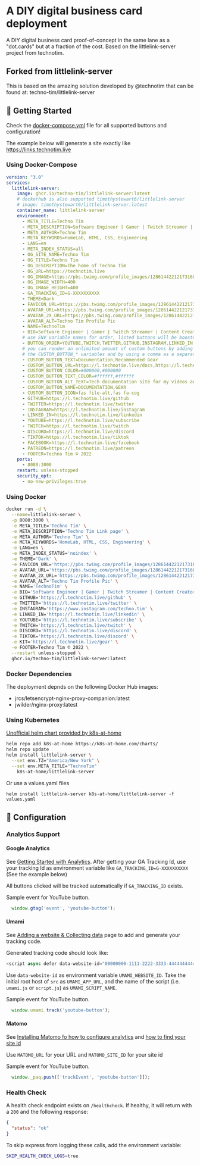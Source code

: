 # A DIY digital business card deployment

A DIY digital business card proof-of-concept in the same lane as a "dot.cards" but at a fraction of the cost. Based on the littlelink-server project from technotim.

## Forked from littlelink-server

This is based on the amazing solution developed by @technotim that can be found at: techno-tim/littlelink-server


## 🚀 Getting Started

Check the [docker-compose.yml](/docker-compose.yml) file for all supported buttons and configuration!

The example below will generate a site exactly like <https://links.technotim.live>

### Using Docker-Compose

```yml
version: "3.0"
services:
  littlelink-server:
    image: ghcr.io/techno-tim/littlelink-server:latest
    # dockerhub is also supported timothystewart6/littlelink-server
    # image: timothystewart6/littlelink-server:latest
    container_name: littlelink-server
    environment:
      - META_TITLE=Techno Tim
      - META_DESCRIPTION=Software Engineer | Gamer | Twitch Streamer | Content Creator on YouTube | Homelab | 🇺🇸 🇯🇵  | Full Nerd
      - META_AUTHOR=Techno Tim
      - META_KEYWORDS=HomeLab, HTML, CSS, Engineering
      - LANG=en
      - META_INDEX_STATUS=all
      - OG_SITE_NAME=Techno Tim
      - OG_TITLE=Techno Tim
      - OG_DESCRIPTION=The home of Techno Tim
      - OG_URL=https://technotim.live
      - OG_IMAGE=https://pbs.twimg.com/profile_images/1286144221217316864/qIAsKOpB_400x400.jpg
      - OG_IMAGE_WIDTH=400
      - OG_IMAGE_HEIGHT=400
      - GA_TRACKING_ID=G-XXXXXXXXXX
      - THEME=Dark
      - FAVICON_URL=https://pbs.twimg.com/profile_images/1286144221217316864/qIAsKOpB_200x200.jpg
      - AVATAR_URL=https://pbs.twimg.com/profile_images/1286144221217316864/qIAsKOpB_200x200.jpg
      - AVATAR_2X_URL=https://pbs.twimg.com/profile_images/1286144221217316864/qIAsKOpB_400x400.jpg
      - AVATAR_ALT=Techno Tim Profile Pic
      - NAME=TechnoTim
      - BIO=Software Engineer | Gamer | Twitch Streamer | Content Creator on YouTube | Homelab | 🇺🇸 🇯🇵 | Full Nerd
      # use ENV variable names for order, listed buttons will be boosted to the top
      - BUTTON_ORDER=YOUTUBE,TWITCH,TWITTER,GITHUB,INSTAGRAM,LINKED_IN,DISCORD,FACEBOOK,TIKTOK,PATREON,GEAR,DOCUMENTATION
      # you can render an unlimited amount of custom buttons by adding 
      # the CUSTOM_BUTTON_* variables and by using a comma as a separator.
      - CUSTOM_BUTTON_TEXT=Documentation,Recommended Gear
      - CUSTOM_BUTTON_URL=https://l.technotim.live/docs,https://l.technotim.live/gear
      - CUSTOM_BUTTON_COLOR=#000000,#000000
      - CUSTOM_BUTTON_TEXT_COLOR=#ffffff,#ffffff
      - CUSTOM_BUTTON_ALT_TEXT=Tech documentation site for my videos and more,Recommended Gear
      - CUSTOM_BUTTON_NAME=DOCUMENTATION,GEAR
      - CUSTOM_BUTTON_ICON=fas file-alt,fas fa-cog
      - GITHUB=https://l.technotim.live/github
      - TWITTER=https://l.technotim.live/twitter
      - INSTAGRAM=https://l.technotim.live/instagram
      - LINKED_IN=https://l.technotim.live/linkedin
      - YOUTUBE=https://l.technotim.live/subscribe
      - TWITCH=https://l.technotim.live/twitch
      - DISCORD=https://l.technotim.live/discord
      - TIKTOK=https://l.technotim.live/tiktok
      - FACEBOOK=https://l.technotim.live/facebook
      - PATREON=https://l.technotim.live/patreon
      - FOOTER=Techno Tim © 2022
    ports:
      - 8080:3000
    restart: unless-stopped
    security_opt:
      - no-new-privileges:true
```

### Using Docker 

```bash
docker run -d \
  --name=littlelink-server \
  -p 8080:3000 \
  -e META_TITLE='Techno Tim' \
  -e META_DESCRIPTION='Techno Tim Link page' \
  -e META_AUTHOR='Techno Tim' \
  -e META_KEYWORDS='HomeLab, HTML, CSS, Engineering' \
  -e LANG=en \
  -e META_INDEX_STATUS='noindex' \
  -e THEME='Dark' \
  -e FAVICON_URL='https://pbs.twimg.com/profile_images/1286144221217316864/qIAsKOpB_200x200.jpg' \
  -e AVATAR_URL='https://pbs.twimg.com/profile_images/1286144221217316864/qIAsKOpB_200x200.jpg' \
  -e AVATAR_2X_URL='https://pbs.twimg.com/profile_images/1286144221217316864/qIAsKOpB_400x400.jpg' \
  -e AVATAR_ALT='Techno Tim Profile Pic' \
  -e NAME='TechnoTim' \
  -e BIO='Software Engineer | Gamer | Twitch Streamer | Content Creator on YouTube | Homelab | 🇺🇸 🇯🇵 | Full Nerd' \
  -e GITHUB='https://l.technotim.live/github' \
  -e TWITTER='https://l.technotim.live/twitter' \
  -e INSTAGRAM='https://www.instagram.com/techno.tim' \
  -e LINKED_IN='https://l.technotim.live/linkedin' \
  -e YOUTUBE='https://l.technotim.live/subscribe' \
  -e TWITCH='https://l.technotim.live/twitch' \
  -e DISCORD='https://l.technotim.live/discord' \
  -e TIKTOK='https://l.technotim.live/discord' \
  -e KIT='https://l.technotim.live/gear' \
  -e FOOTER=Techno Tim © 2022 \
  --restart unless-stopped \
  ghcr.io/techno-tim/littlelink-server:latest
```

### Docker Dependencies

The deployment depnds on the following Docker Hub images:
 - jrcs/letsencrypt-nginx-proxy-companion:latest
 - jwilder/nginx-proxy:latest


### Using Kubernetes

[Unofficial helm chart provided by k8s-at-home](https://github.com/k8s-at-home/charts/tree/master/charts/stable/littlelink-server)

```bash
helm repo add k8s-at-home https://k8s-at-home.com/charts/
helm repo update
helm install littlelink-server \
  --set env.TZ="America/New York" \
  --set env.META_TITLE="TechnoTim"
    k8s-at-home/littlelink-server
```

Or use a values.yaml files

`helm install littlelink-server k8s-at-home/littlelink-server -f values.yaml`

## 🔧 Configuration

### Analytics Support

#### Google Analytics

See [Getting Started with Analytics](https://support.google.com/analytics/answer/1008015?hl=en). After getting your GA Tracking Id, use your tracking Id as environment variable like `GA_TRACKING_ID=G-XXXXXXXXXX`  (See the example below)

All buttons clicked will be tracked automatically if `GA_TRACKING_ID` exists.

Sample event for YouTube button.

```javascript
  window.gtag('event', 'youtube-button');
```

#### Umami

See [Adding a website & Collecting data](https://umami.is/docs/collect-data) page to add and generate your tracking code.

Generated tracking code should look like:

```javascript
<script async defer data-website-id="00000000-1111-2222-3333-444444444444" src="https://your-umami-app.com/umami.js"></script>
```

Use `data-website-id` as environment variable `UMAMI_WEBSITE_ID`. Take the initial root host of `src` as `UMAMI_APP_URL`, and the name of the script (i.e. `umami.js` or `script.js`) as `UMAMI_SCRIPT_NAME`.

Sample event for YouTube button.

```javascript
  window.umami.track('youtube-button');
```

#### Matomo 

See [Installing Matomo fo how to configure analytics](https://matomo.org/docs/installation/) and [how to find your site id](https://matomo.org/faq/general/faq_19212/)

Use `MATOMO_URL` for your URL and `MATOMO_SITE_ID` for your site id

Sample event for YouTube button.

```javascript
  window._paq.push(['trackEvent', 'youtube-button']]);
```

### Health Check

A health check endpoint exists on `/healthcheck`.  If healthy, it will return with a `200` and the following response:

```json
{
  "status": "ok"
}
```

To skip express from logging these calls, add the environment variable:

```bash
SKIP_HEALTH_CHECK_LOGS=true
```
  

